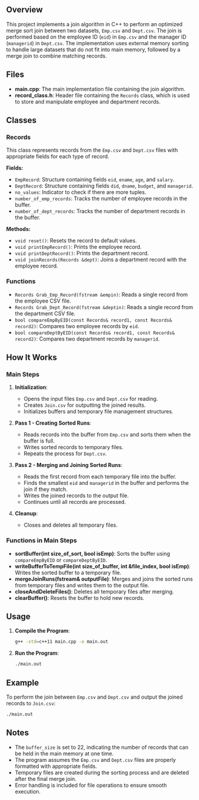 ## Overview

This project implements a join algorithm in C++ to perform an optimized merge sort join between two datasets, `Emp.csv` and `Dept.csv`. The join is performed based on the employee ID (`eid`) in `Emp.csv` and the manager ID (`managerid`) in `Dept.csv`. The implementation uses external memory sorting to handle large datasets that do not fit into main memory, followed by a merge join to combine matching records.

## Files

- **main.cpp**: The main implementation file containing the join algorithm.
- **record_class.h**: Header file containing the `Records` class, which is used to store and manipulate employee and department records.

## Classes

### Records
This class represents records from the `Emp.csv` and `Dept.csv` files with appropriate fields for each type of record.

**Fields:**
- `EmpRecord`: Structure containing fields `eid`, `ename`, `age`, and `salary`.
- `DeptRecord`: Structure containing fields `did`, `dname`, `budget`, and `managerid`.
- `no_values`: Indicator to check if there are more tuples.
- `number_of_emp_records`: Tracks the number of employee records in the buffer.
- `number_of_dept_records`: Tracks the number of department records in the buffer.

**Methods:**
- `void reset()`: Resets the record to default values.
- `void printEmpRecord()`: Prints the employee record.
- `void printDeptRecord()`: Prints the department record.
- `void joinRecords(Records &dept)`: Joins a department record with the employee record.

### Functions

- `Records Grab_Emp_Record(fstream &empin)`: Reads a single record from the employee CSV file.
- `Records Grab_Dept_Record(fstream &deptin)`: Reads a single record from the department CSV file.
- `bool compareEmpByEID(const Records& record1, const Records& record2)`: Compares two employee records by `eid`.
- `bool compareDeptByEID(const Records& record1, const Records& record2)`: Compares two department records by `managerid`.

## How It Works

### Main Steps

1. **Initialization**:
   - Opens the input files `Emp.csv` and `Dept.csv` for reading.
   - Creates `Join.csv` for outputting the joined results.
   - Initializes buffers and temporary file management structures.

2. **Pass 1 - Creating Sorted Runs**:
   - Reads records into the buffer from `Emp.csv` and sorts them when the buffer is full.
   - Writes sorted records to temporary files.
   - Repeats the process for `Dept.csv`.

3. **Pass 2 - Merging and Joining Sorted Runs**:
   - Reads the first record from each temporary file into the buffer.
   - Finds the smallest `eid` and `managerid` in the buffer and performs the join if they match.
   - Writes the joined records to the output file.
   - Continues until all records are processed.

4. **Cleanup**:
   - Closes and deletes all temporary files.

### Functions in Main Steps

- **sortBuffer(int size_of_sort, bool isEmp)**: Sorts the buffer using `compareEmpByEID` or `compareDeptByEID`.
- **writeBufferToTempFile(int size_of_buffer, int &file_index, bool isEmp)**: Writes the sorted buffer to a temporary file.
- **mergeJoinRuns(fstream& outputFile)**: Merges and joins the sorted runs from temporary files and writes them to the output file.
- **closeAndDeleteFiles()**: Deletes all temporary files after merging.
- **clearBuffer()**: Resets the buffer to hold new records.

## Usage

1. **Compile the Program**:
   ```bash
   g++ -std=c++11 main.cpp -o main.out
   ```

2. **Run the Program**:
   ```bash
   ./main.out
   ```

## Example

To perform the join between `Emp.csv` and `Dept.csv` and output the joined records to `Join.csv`:
```bash
./main.out
```

## Notes

- The `buffer_size` is set to 22, indicating the number of records that can be held in the main memory at one time.
- The program assumes the `Emp.csv` and `Dept.csv` files are properly formatted with appropriate fields.
- Temporary files are created during the sorting process and are deleted after the final merge join.
- Error handling is included for file operations to ensure smooth execution.